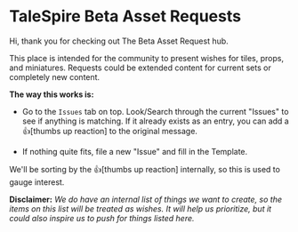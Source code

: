 <h1>TaleSpire Beta Asset Requests</h1>

Hi, thank you for checking out The Beta Asset Request hub.

This place is intended for the community to present wishes for tiles, props, and miniatures. Requests could be extended content for current sets or completely new content. 

**The way this works is:**
 * Go to the `Issues` tab on top. Look/Search through the current "Issues" to see if anything is matching. If it already exists as an entry, you can add a :thumbsup:[thumbs up reaction] to the original message. 

 * If nothing quite fits, file a new "Issue" and fill in the Template.

We'll be sorting by the :thumbsup:[thumbs up reaction] internally, so this is used to gauge interest.

**Disclaimer:**
_We do have an internal list of things we want to create, so the items on this list will be treated as wishes. It will help us prioritize, but it could also inspire us to push for things listed here._


